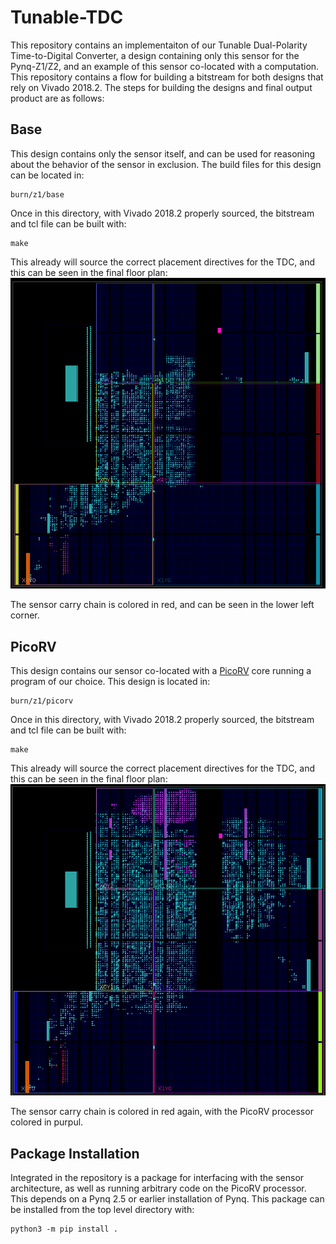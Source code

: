 # Tunable-TDC

This repository contains an implementaiton of our Tunable Dual-Polarity Time-to-Digital Converter, a design containing only this sensor for the Pynq-Z1/Z2, and an example of this sensor co-located with a computation. This repository contains a flow for building a bitstream for both designs that rely on Vivado 2018.2. The steps for building the designs and final output product are as follows:

## Base
This design contains only the sensor itself, and can be used for reasoning about the behavior of the sensor in exclusion. The build files for this design can be located in:
```
burn/z1/base
```
Once in this directory, with Vivado 2018.2 properly sourced, the bitstream and tcl file can be built with:
```
make
```
This already will source the correct placement directives for the TDC, and this can be seen in the final floor plan:
![Base Floorplan](imgs/base_floorplan.png)

The sensor carry chain is colored in red, and can be seen in the lower left corner. 

## PicoRV
This design contains our sensor co-located with a [PicoRV](https://github.com/YosysHQ/picorv32) core running a program of our choice. This design is located in:
```
burn/z1/picorv
```
Once in this directory, with Vivado 2018.2 properly sourced, the bitstream and tcl file can be built with:
```
make
```
This already will source the correct placement directives for the TDC, and this can be seen in the final floor plan:
![PicoRV Floorplan](imgs/picorv_floorplan.png)

The sensor carry chain is colored in red again, with the  PicoRV processor colored in purpul.

## Package Installation
Integrated in the repository is a package for interfacing with the sensor architecture, as well as running arbitrary code on the PicoRV processor. This depends on a Pynq 2.5 or earlier installation of Pynq. This package can be installed from the top level directory with:
```
python3 -m pip install .
```
